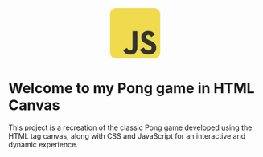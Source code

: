 <p align="center"><img src="https://github.com/Carlos-93/pong-game/blob/main/assets/images/JavaScript.png" width="20%"></p>

# Welcome to my Pong game in HTML Canvas

This project is a recreation of the classic Pong game developed using the HTML tag canvas, along with CSS and JavaScript for an interactive and dynamic experience.
